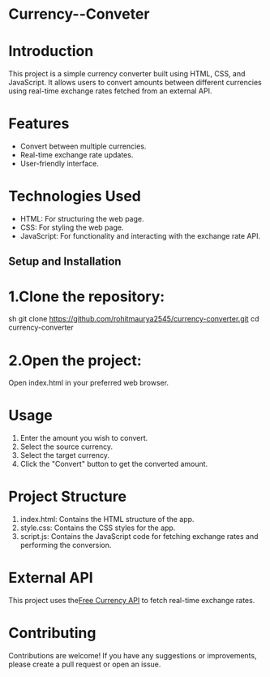 # Currency--Conveter
# Introduction
This project is a simple currency converter built using HTML, CSS, and JavaScript. It allows users to convert amounts between different currencies using real-time exchange rates fetched from an external API.

# Features
* Convert between multiple currencies.
* Real-time exchange rate updates.
* User-friendly interface.

# Technologies Used
* HTML: For structuring the web page.
* CSS: For styling the web page.
* JavaScript: For functionality and interacting with the exchange rate API.

## Setup and Installation
# 1.Clone the repository:
  sh
  git clone https://github.com/rohitmaurya2545/currency-converter.git
  cd currency-converter
# 2.Open the project: 
  Open index.html in your preferred web browser.

# Usage
1. Enter the amount you wish to convert.
2. Select the source currency.
3. Select the target currency.
4. Click the "Convert" button to get the converted amount.

# Project Structure
1. index.html: Contains the HTML structure of the app.
2. style.css: Contains the CSS styles for the app.
3. script.js: Contains the JavaScript code for fetching exchange rates and performing the conversion.

# External API
This project uses the[Free Currency API](https://www.exchangerate-api.com/) to fetch real-time exchange rates.

# Contributing
Contributions are welcome! If you have any suggestions or improvements, please create a pull request or open an issue.
